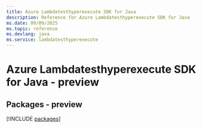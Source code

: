 ```yaml
---
title: Azure Lambdatesthyperexecute SDK for Java
description: Reference for Azure Lambdatesthyperexecute SDK for Java
ms.date: 09/09/2025
ms.topic: reference
ms.devlang: java
ms.service: lambdatesthyperexecute
---
```

# Azure Lambdatesthyperexecute SDK for Java - preview
## Packages - preview
[!INCLUDE [packages](lambdatesthyperexecute-index.md)]